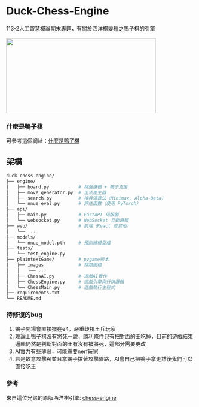 # Duck-Chess-Engine
113-2人工智慧概論期末專題，有關於西洋棋變種之鴨子棋的引擎
<br><br>
<img src="https://github.com/user-attachments/assets/b2cfd548-0cea-4844-ad31-40532f032cfc" height="200px" width="400px" >

### 什麼是鴨子棋
可參考這個網址：[什麼是鴨子棋](<https://www.chess.com/terms/duck-chess> "Title")
## 架構
```bash
duck-chess-engine/
├── engine/
│   ├── board.py           # 棋盤邏輯 + 鴨子支援
│   ├── move_generator.py  # 走法產生器
│   ├── search.py          # 搜尋演算法（Minimax, Alpha-Beta）
│   └── nnue_eval.py       # 評估函數（使用 PyTorch）
├── api/
│   ├── main.py            # FastAPI 伺服器
│   └── websocket.py       # WebSocket 互動邏輯
├── web/                   # 前端（React 或其他）
│   └── ...
├── models/
│   └── nnue_model.pth     # 預訓練模型檔
├── tests/
│   └── test_engine.py
├── plaintextGame/         # pygame版本
│   ├── images             # 棋類圖檔
│   │   └── ...
│   ├── ChessAI.py         # 遊戲AI實作
│   ├── ChessEngine.py     # 遊戲引擎與行棋邏輯
│   └── ChessMain.py       # 遊戲執行主程式
├── requirements.txt
└── README.md
```
### 待修復的bug
1. 鴨子開場會直接擺在e4，嚴重歧視王兵玩家
2. 理論上鴨子棋沒有將死一說，勝利條件只有把對面的王吃掉，目前的遊戲結束邏輯仍然是判斷對面的王有沒有被將死，這部分需要更改
3. AI實力有些薄弱，可能需要nerf玩家
4. 若是故意攻擊AI並且拿鴨子擋著攻擊線路，AI會自己把鴨子拿走然後我們可以直接吃王

### 參考
來自這位兄弟的原版西洋棋引擎: [chess-engine](<https://github.com/mikolaj-skrzypczak/chess-engine.git> "Title")
